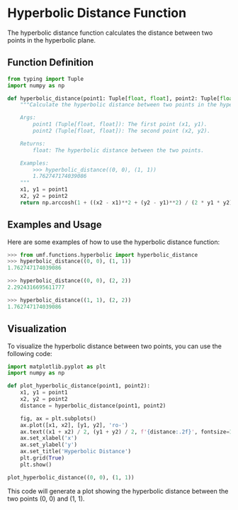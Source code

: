 # Hyperbolic Distance Function

The hyperbolic distance function calculates the distance between two points in
the hyperbolic plane.

## Function Definition

```python
from typing import Tuple
import numpy as np

def hyperbolic_distance(point1: Tuple[float, float], point2: Tuple[float, float]) -> float:
    """Calculate the hyperbolic distance between two points in the hyperbolic plane.

    Args:
        point1 (Tuple[float, float]): The first point (x1, y1).
        point2 (Tuple[float, float]): The second point (x2, y2).

    Returns:
        float: The hyperbolic distance between the two points.

    Examples:
        >>> hyperbolic_distance((0, 0), (1, 1))
        1.762747174039086
    """
    x1, y1 = point1
    x2, y2 = point2
    return np.arccosh(1 + ((x2 - x1)**2 + (y2 - y1)**2) / (2 * y1 * y2))
```

## Examples and Usage

Here are some examples of how to use the hyperbolic distance function:

```python
>>> from umf.functions.hyperbolic import hyperbolic_distance
>>> hyperbolic_distance((0, 0), (1, 1))
1.762747174039086

>>> hyperbolic_distance((0, 0), (2, 2))
2.2924316695611777

>>> hyperbolic_distance((1, 1), (2, 2))
1.762747174039086
```

## Visualization

To visualize the hyperbolic distance between two points, you can use the
following code:

```python
import matplotlib.pyplot as plt
import numpy as np

def plot_hyperbolic_distance(point1, point2):
    x1, y1 = point1
    x2, y2 = point2
    distance = hyperbolic_distance(point1, point2)

    fig, ax = plt.subplots()
    ax.plot([x1, x2], [y1, y2], 'ro-')
    ax.text((x1 + x2) / 2, (y1 + y2) / 2, f'{distance:.2f}', fontsize=12, ha='center')
    ax.set_xlabel('x')
    ax.set_ylabel('y')
    ax.set_title('Hyperbolic Distance')
    plt.grid(True)
    plt.show()

plot_hyperbolic_distance((0, 0), (1, 1))
```

This code will generate a plot showing the hyperbolic distance between the two
points (0, 0) and (1, 1).
